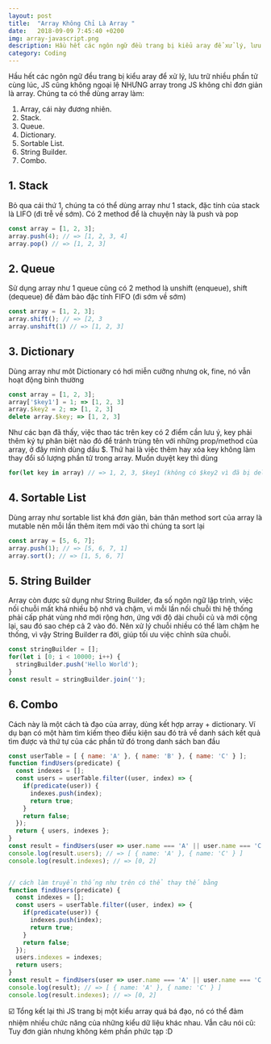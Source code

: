 ```yaml
---
layout: post
title:  "Array Không Chỉ Là Array "
date:   2018-09-09 7:45:40 +0200
img: array-javascript.png
description: Hầu hết các ngôn ngữ đều trang bị kiểu aray để xử lý, lưu trữ nhiều phần tử cùng lúc, JS cũng không ngoại lệ NHƯNG array trong JS không chỉ đơn giản là array.
category: Coding
---
```


Hầu hết các ngôn ngữ đều trang bị kiểu aray để xử lý, lưu trữ nhiều phần tử cùng lúc, JS cũng không ngoại lệ NHƯNG array trong JS không chỉ đơn giản là array.
Chúng ta có thể dùng array làm:

1. Array, cái này đương nhiên.
2. Stack.
3. Queue.
4. Dictionary.
5. Sortable List.
6. String Builder.
7. Combo.

## 1️. Stack
Bỏ qua cái thứ 1, chúng ta có thể dùng array như 1 stack, đặc tính của stack là LIFO (đi trễ về sớm). Có 2 method để là chuyện này là push và pop
```javascript
const array = [1, 2, 3];
array.push(4); // => [1, 2, 3, 4]
array.pop() // => [1, 2, 3]
```

## 2. Queue 
Sử dụng array như 1 queue cũng có 2 method là unshift (enqueue), shift (dequeue) để đảm bảo đặc tính FIFO (đi sớm về sớm)

```javascript
const array = [1, 2, 3];
array.shift(); // => [2, 3
array.unshift(1) // => [1, 2, 3]
```

## 3. Dictionary
Dùng array như môt Dictionary có hơi miễn cưỡng nhưng ok, fine, nó vẫn hoạt động bình thường

```javascript
const array = [1, 2, 3];
array['$key1'] = 1; => [1, 2, 3]
array.$key2 = 2; => [1, 2, 3]
delete array.$key; => [1, 2, 3]
```

Như các bạn đã thấy, việc thao tác trên key có 2 điểm cần lưu ý, key phải thêm ký tự phân biệt nào đó để tránh trùng tên với những prop/method của array, ở đây mình dùng dấu $. Thứ hai là việc thêm hay xóa key không làm thay đổi số lượng phần tử trong array. Muốn duyệt key thì dùng

```javascript
for(let key in array) // => 1, 2, 3, $key1 (không có $key2 vì đã bị delete)
```

## 4. Sortable List
Dùng array như sortable list khá đơn giản, bản thân method sort của array là mutable nên mỗi lần thêm item mới vào thì chúng ta sort lại

```javascript
const array = [5, 6, 7];
array.push(1); // => [5, 6, 7, 1]
array.sort(); // => [1, 5, 6, 7]
```

## 5. String Builder
Array còn được sử dụng như String Builder, đa số ngôn ngữ lập trình, việc nối chuỗi mất khá nhiều bộ nhớ và chậm, vi mỗi lần nối chuỗi thì hệ thống phải cấp phát vùng nhớ mới rộng hơn, ứng với độ dài chuỗi củ và mới cộng lại, sau đó sao chép cả 2 vào đó. Nên xử lý chuỗi nhiều có thể làm chậm he thống, vì vậy String Builder ra đời, giúp tối ưu việc chỉnh sửa chuỗi.

```javascript
const stringBuilder = [];
for(let i [0; i < 10000; i++) {
  stringBuilder.push('Hello World');
}
const result = stringBuilder.join('');
```

## 6. Combo
Cách này là một cách tà đạo của array, dùng kết hợp array + dictionary. Ví dụ bạn có một hàm tìm kiếm theo điều kiện sau đó trả về danh sách kết quả tìm được và thứ tự của các phần tử đó trong danh sách ban đầu

```javascript
const userTable = [ { name: 'A' }, { name: 'B' }, { name: 'C' } ];
function findUsers(predicate) {
  const indexes = [];
  const users = userTable.filter((user, index) => {
    if(predicate(user)) {
      indexes.push(index);
      return true;
    }
    return false;
  });
  return { users, indexes };
}
const result = findUsers(user => user.name === 'A' || user.name === 'C');
console.log(result.users); // => [ { name: 'A' }, { name: 'C' } ]
console.log(result.indexes); // => [0, 2]


// cách làm truyền thống như trên có thể thay thế bằng
function findUsers(predicate) {
  const indexes = [];
  const users = userTable.filter((user, index) => {
    if(predicate(user)) {
      indexes.push(index);
      return true;
    }
    return false;
  });
  users.indexes = indexes;
  return users;
}
const result = findUsers(user => user.name === 'A' || user.name === 'C');
console.log(result); // => [ { name: 'A' }, { name: 'C' } ]
console.log(result.indexes); // => [0, 2]
```
☑️ Tổng kết lại thì JS trang bị một kiểu array quá bá đạo, nó có thể đảm nhiệm nhiều chức năng của những kiểu dữ liệu khác nhau. Vẫn câu nói cũ: Tuy đơn giản nhưng không kém phần phức tạp :D

